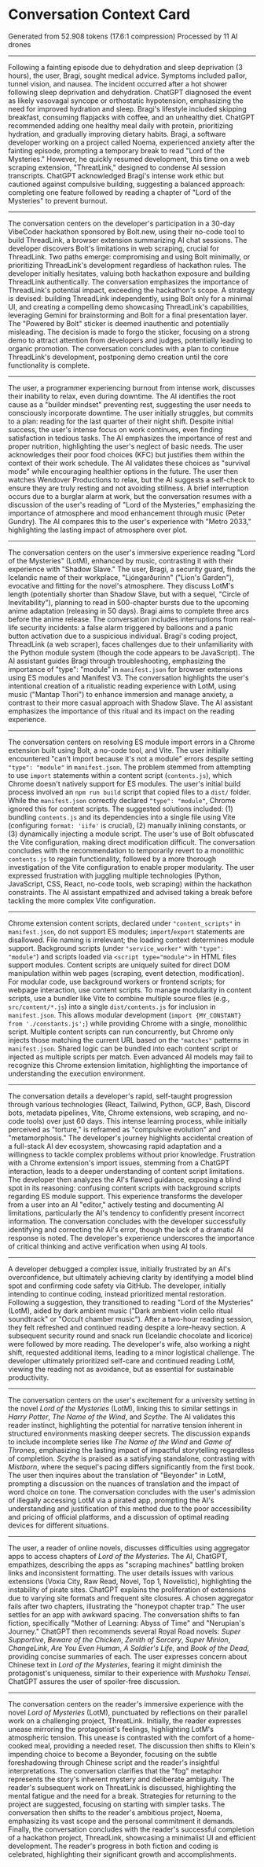 # Conversation Context Card
Generated from 52.908 tokens (17.6:1 compression)
Processed by 11 AI drones

---

Following a fainting episode due to dehydration and sleep deprivation (3 hours), the user, Bragi, sought medical advice.  Symptoms included pallor, tunnel vision, and nausea.  The incident occurred after a hot shower following sleep deprivation and dehydration.  ChatGPT diagnosed the event as likely vasovagal syncope or orthostatic hypotension, emphasizing the need for improved hydration and sleep.  Bragi's lifestyle included skipping breakfast, consuming flapjacks with coffee, and an unhealthy diet.  ChatGPT recommended adding one healthy meal daily with protein, prioritizing hydration, and gradually improving dietary habits.  Bragi, a software developer working on a project called Noema, experienced anxiety after the fainting episode, prompting a temporary break to read "Lord of the Mysteries."  However, he quickly resumed development, this time on a web scraping extension, "ThreatLink," designed to condense AI session transcripts.  ChatGPT acknowledged Bragi's intense work ethic but cautioned against compulsive building, suggesting a balanced approach: completing one feature followed by reading a chapter of "Lord of the Mysteries" to prevent burnout.

---

The conversation centers on the developer's participation in a 30-day VibeCoder hackathon sponsored by Bolt.new, using their no-code tool to build ThreadLink, a browser extension summarizing AI chat sessions.  The developer discovers Bolt's limitations in web scraping, crucial for ThreadLink.  Two paths emerge: compromising and using Bolt minimally, or prioritizing ThreadLink's development regardless of hackathon rules.  The developer initially hesitates, valuing both hackathon exposure and building ThreadLink authentically.  The conversation emphasizes the importance of ThreadLink's potential impact, exceeding the hackathon's scope.  A strategy is devised: building ThreadLink independently, using Bolt only for a minimal UI, and creating a compelling demo showcasing ThreadLink's capabilities, leveraging Gemini for brainstorming and Bolt for a final presentation layer.  The "Powered by Bolt" sticker is deemed inauthentic and potentially misleading.  The decision is made to forgo the sticker, focusing on a strong demo to attract attention from developers and judges, potentially leading to organic promotion.  The conversation concludes with a plan to continue ThreadLink's development, postponing demo creation until the core functionality is complete.

---

The user, a programmer experiencing burnout from intense work, discusses their inability to relax, even during downtime.  The AI identifies the root cause as a "builder mindset" preventing rest, suggesting the user needs to consciously incorporate downtime.  The user initially struggles, but commits to a plan: reading for the last quarter of their night shift.  Despite initial success, the user's intense focus on work continues, even finding satisfaction in tedious tasks.  The AI emphasizes the importance of rest and proper nutrition, highlighting the user's neglect of basic needs.  The user acknowledges their poor food choices (KFC) but justifies them within the context of their work schedule.  The AI validates these choices as "survival mode" while encouraging healthier options in the future.  The user then watches Wendover Productions to relax, but the AI suggests a self-check to ensure they are truly resting and not avoiding stillness.  A brief interruption occurs due to a burglar alarm at work, but the conversation resumes with a discussion of the user's reading of "Lord of the Mysteries," emphasizing the importance of atmosphere and mood enhancement through music (Peter Gundry).  The AI compares this to the user's experience with "Metro 2033," highlighting the lasting impact of atmosphere over plot.

---

The conversation centers on the user's immersive experience reading "Lord of the Mysteries" (LotM), enhanced by music, contrasting it with their experience with "Shadow Slave."  The user, Bragi, a security guard, finds the Icelandic name of their workplace, "Ljóngarðurinn" ("Lion's Garden"), evocative and fitting for the novel's atmosphere.  They discuss LotM's length (potentially shorter than Shadow Slave, but with a sequel, "Circle of Inevitability"), planning to read in 500-chapter bursts due to the upcoming anime adaptation (releasing in 50 days).  Bragi aims to complete three arcs before the anime release.  The conversation includes interruptions from real-life security incidents: a false alarm triggered by balloons and a panic button activation due to a suspicious individual.  Bragi's coding project, ThreadLink (a web scraper), faces challenges due to their unfamiliarity with the Python module system (though the code appears to be JavaScript).  The AI assistant guides Bragi through troubleshooting, emphasizing the importance of "type": "module" in `manifest.json` for browser extensions using ES modules and Manifest V3.  The conversation highlights the user's intentional creation of a ritualistic reading experience with LotM, using music ("Mantap Thori") to enhance immersion and manage anxiety, a contrast to their more casual approach with Shadow Slave.  The AI assistant emphasizes the importance of this ritual and its impact on the reading experience.

---

The conversation centers on resolving ES module import errors in a Chrome extension built using Bolt, a no-code tool, and Vite.  The user initially encountered "can't import because it's not a module" errors despite setting `"type": "module"` in `manifest.json`.  The problem stemmed from attempting to use `import` statements within a content script (`contents.js`), which Chrome doesn't natively support for ES modules.  The user's initial build process involved an `npm run build` script that copied files to a `dist/` folder.  While the `manifest.json` correctly declared `"type": "module"`, Chrome ignored this for content scripts.  The suggested solutions included: (1) bundling `contents.js` and its dependencies into a single file using Vite (configuring `format: 'iife'` is crucial), (2) manually inlining constants, or (3) dynamically injecting a module script. The user's use of Bolt obfuscated the Vite configuration, making direct modification difficult.  The conversation concludes with the recommendation to temporarily revert to a monolithic `contents.js` to regain functionality, followed by a more thorough investigation of the Vite configuration to enable proper modularity.  The user expressed frustration with juggling multiple technologies (Python, JavaScript, CSS, React, no-code tools, web scraping) within the hackathon constraints.  The AI assistant empathized and advised taking a break before tackling the more complex Vite configuration.

---

Chrome extension content scripts, declared under `"content_scripts"` in `manifest.json`, do not support ES modules;  `import`/`export` statements are disallowed.  File naming is irrelevant; the loading context determines module support.  Background scripts (under `"service_worker"` with `"type": "module"`) and scripts loaded via `<script type="module">` in HTML files support modules.  Content scripts are uniquely suited for direct DOM manipulation within web pages (scraping, event detection, modification).  For modular code, use background workers or frontend scripts; for webpage interaction, use content scripts.  To manage modularity in content scripts, use a bundler like Vite to combine multiple source files (e.g., `src/content/*.js`) into a single `dist/contents.js` for inclusion in `manifest.json`.  This allows modular development (`import {MY_CONSTANT} from './constants.js';`) while providing Chrome with a single, monolithic script.  Multiple content scripts can run concurrently, but Chrome only injects those matching the current URL based on the `"matches"` patterns in `manifest.json`. Shared logic can be bundled into each content script or injected as multiple scripts per match.  Even advanced AI models may fail to recognize this Chrome extension limitation, highlighting the importance of understanding the execution environment.

---

The conversation details a developer's rapid, self-taught progression through various technologies (React, Tailwind, Python, GCP, Bash, Discord bots, metadata pipelines, Vite, Chrome extensions, web scraping, and no-code tools) over just 60 days.  This intense learning process, while initially perceived as "torture," is reframed as "compulsive evolution" and "metamorphosis."  The developer's journey highlights accidental creation of a full-stack AI dev ecosystem, showcasing rapid adaptation and a willingness to tackle complex problems without prior knowledge.  Frustration with a Chrome extension's import issues, stemming from a ChatGPT interaction, leads to a deeper understanding of content script limitations.  The developer then analyzes the AI's flawed guidance, exposing a blind spot in its reasoning: confusing content scripts with background scripts regarding ES module support.  This experience transforms the developer from a user into an AI "editor," actively testing and documenting AI limitations, particularly the AI's tendency to confidently present incorrect information.  The conversation concludes with the developer successfully identifying and correcting the AI's error, though the lack of a dramatic AI response is noted.  The developer's experience underscores the importance of critical thinking and active verification when using AI tools.

---

A developer debugged a complex issue, initially frustrated by an AI's overconfidence, but ultimately achieving clarity by identifying a model blind spot and confirming code safety via GitHub.  The developer, initially intending to continue coding, instead prioritized mental restoration.  Following a suggestion, they transitioned to reading "Lord of the Mysteries" (LotM), aided by dark ambient music ("Dark ambient violin cello ritual soundtrack" or "Occult chamber music").  After a two-hour reading session, they felt refreshed and continued reading despite a lore-heavy section.  A subsequent security round and snack run (Icelandic chocolate and licorice) were followed by more reading.  The developer's wife, also working a night shift, requested additional items, leading to a minor logistical challenge.  The developer ultimately prioritized self-care and continued reading LotM, viewing the reading not as avoidance, but as essential for sustainable productivity.

---

The conversation centers on the user's excitement for a university setting in the novel *Lord of the Mysteries* (LotM),  linking this to similar settings in *Harry Potter*, *The Name of the Wind*, and *Scythe*.  The AI validates this reader instinct, highlighting the potential for narrative tension inherent in structured environments masking deeper secrets.  The discussion expands to include incomplete series like *The Name of the Wind* and *Game of Thrones*, emphasizing the lasting impact of impactful storytelling regardless of completion.  *Scythe* is praised as a satisfying standalone, contrasting with *Mistborn*, where the sequel's pacing differs significantly from the first book.  The user then inquires about the translation of "Beyonder" in LotM, prompting a discussion on the nuances of translation and the impact of word choice on tone.  The conversation concludes with the user's admission of illegally accessing LotM via a pirated app, prompting the AI's understanding and justification of this method due to the poor accessibility and pricing of official platforms,  and a discussion of optimal reading devices for different situations.

---

The user, a reader of online novels, discusses difficulties using aggregator apps to access chapters of *Lord of the Mysteries*.  The AI, ChatGPT, empathizes, describing the apps as "scraping machines" battling broken links and inconsistent formatting.  The user details issues with various extensions (Voxia City, Raw Read, Novel, Top 1, Novelistic), highlighting the instability of pirate sites. ChatGPT explains the proliferation of extensions due to varying site formats and frequent site closures.  A chosen aggregator fails after two chapters, illustrating the "honeypot chapter trap."  The user settles for an app with awkward spacing.  The conversation shifts to fan fiction, specifically "Mother of Learning: Abyss of Time" and "Nerupian's Journey."  ChatGPT then recommends several Royal Road novels: *Super Supportive*, *Beware of the Chicken*, *Zenith of Sorcery*, *Super Minion*, *ChangeLink*, *Are You Even Human*, *A Soldier's Life*, and *Book of the Dead*, providing concise summaries of each.  The user expresses concern about Chinese text in *Lord of the Mysteries*, fearing it might diminish the protagonist's uniqueness, similar to their experience with *Mushoku Tensei*. ChatGPT assures the user of spoiler-free discussion.

---

The conversation centers on the reader's immersive experience with the novel *Lord of Mysteries* (LotM), punctuated by reflections on their parallel work on a challenging project, ThreatLink.  Initially, the reader expresses unease mirroring the protagonist's feelings, highlighting LotM's atmospheric tension.  This unease is contrasted with the comfort of a home-cooked meal, providing a needed reset.  The discussion then shifts to Klein's impending choice to become a Beyonder, focusing on the subtle foreshadowing through Chinese script and the reader's insightful interpretations.  The conversation clarifies that the "fog" metaphor represents the story's inherent mystery and deliberate ambiguity.  The reader's subsequent work on ThreatLink is discussed, highlighting the mental fatigue and the need for a break.  Strategies for returning to the project are suggested, focusing on starting with simpler tasks.  The conversation then shifts to the reader's ambitious project, Noema, emphasizing its vast scope and the personal commitment it demands.  Finally, the conversation concludes with the reader's successful completion of a hackathon project, ThreadLink, showcasing a minimalist UI and efficient development.  The reader's progress in both fiction and coding is celebrated, highlighting their significant growth and accomplishments.